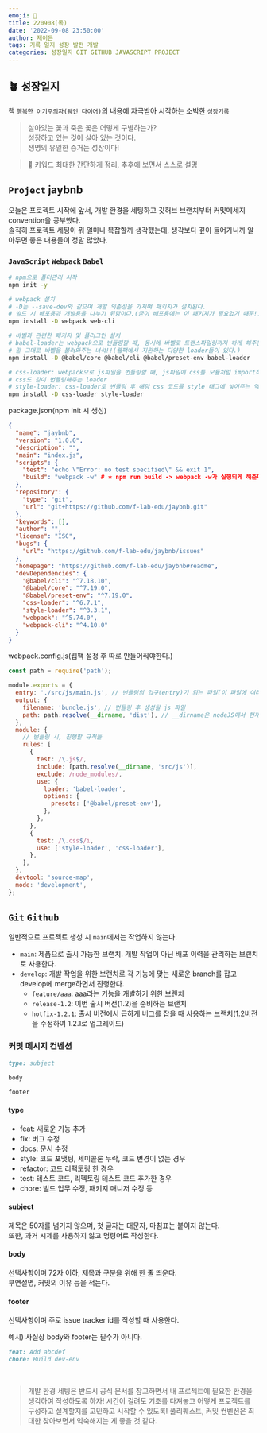 ```yaml
---
emoji: 🌱
title: 220908(목)
date: '2022-09-08 23:50:00'
author: 제이든
tags: 기록 일지 성장 발전 개발
categories: 성장일지 GIT GITHUB JAVASCRIPT PROJECT
---
```


## 🪴 성장일지

책 `행복한 이기주의자(웨인 다이어)`의 내용에 자극받아 시작하는 소박한 `성장기록`

> 살아있는 꽃과 죽은 꽃은 어떻게 구별하는가?<br/>
> 성장하고 있는 것이 살아 있는 것이다.<br/>
> 생명의 유일한 증거는 성장이다!

> 🌳 키워드
> 최대한 간단하게 정리, 추후에 보면서 스스로 설명

## `Project` jaybnb

오늘은 프로젝트 시작에 앞서, 개발 환경을 세팅하고 깃허브 브랜치부터 커밋메세지 convention을 공부했다.<br/>
솔직히 프로젝트 세팅이 뭐 얼마나 복잡할까 생각했는데, 생각보다 깊이 들어가니까 알아두면 좋은 내용들이 정말 많았다.

### `JavaScript` `Webpack` `Babel`

```bash
# npm으로 폴더관리 시작
npm init -y

# webpack 설치
# -D는 --save-dev와 같으며 개발 의존성을 가지며 패키지가 설치된다.
# 빌드 시 배포용과 개발용을 나누기 위함이다.(굳이 배포용에는 이 패키지가 필요없기 때문!)
npm install -D webpack web-cli

# 바벨과 관련한 패키지 및 플러그인 설치
# babel-loader는 webpack으로 번들링할 때, 동시에 바벨로 트랜스파일링까지 하게 해주는
# 말 그대로 바벨을 불러와주는 녀석!!(웹팩에서 지원하는 다양한 loader들이 있다.)
npm install -D @babel/core @babel/cli @babel/preset-env babel-loader

# css-loader: webpack으로 js파일을 번들링할 때, js파일에 css를 모듈처럼 import하면
# css도 같이 번들링해주는 loader
# style-loader: css-loader로 번들링 후 해당 css 코드를 style 태그에 넣어주는 역할
npm install -D css-loader style-loader
```

package.json(npm init 시 생성)

```json
{
  "name": "jaybnb",
  "version": "1.0.0",
  "description": "",
  "main": "index.js",
  "scripts": {
    "test": "echo \"Error: no test specified\" && exit 1",
    "build": "webpack -w" # ⭐ npm run build -> webpack -w가 실행되게 해준다.
  },
  "repository": {
    "type": "git",
    "url": "git+https://github.com/f-lab-edu/jaybnb.git"
  },
  "keywords": [],
  "author": "",
  "license": "ISC",
  "bugs": {
    "url": "https://github.com/f-lab-edu/jaybnb/issues"
  },
  "homepage": "https://github.com/f-lab-edu/jaybnb#readme",
  "devDependencies": {
    "@babel/cli": "^7.18.10",
    "@babel/core": "^7.19.0",
    "@babel/preset-env": "^7.19.0",
    "css-loader": "^6.7.1",
    "style-loader": "^3.3.1",
    "webpack": "^5.74.0",
    "webpack-cli": "^4.10.0"
  }
}
```

webpack.config.js(웹팩 설정 후 따로 만들어줘야한다.)

```js
const path = require('path');

module.exports = {
  entry: './src/js/main.js', // 번들링의 입구(entry)가 되는 파일(이 파일에 여러 자바스크립트 모듈 파일을 import하자)
  output: {
    filename: 'bundle.js', // 번들링 후 생성될 js 파일
    path: path.resolve(__dirname, 'dist'), // __dirname은 nodeJS에서 현재 디렉토리를 나타낸다.
  },
  module: {
    // 번들링 시, 진행할 규칙들
    rules: [
      {
        test: /\.js$/,
        include: [path.resolve(__dirname, 'src/js')],
        exclude: /node_modules/,
        use: {
          loader: 'babel-loader',
          options: {
            presets: ['@babel/preset-env'],
          },
        },
      },
      {
        test: /\.css$/i,
        use: ['style-loader', 'css-loader'],
      },
    ],
  },
  devtool: 'source-map',
  mode: 'development',
};
```

## `Git` `Github`

일반적으로 프로젝트 생성 시 `main`에서는 작업하지 않는다.<br/>

- `main`: 제품으로 출시 가능한 브랜치. 개발 작업이 아닌 배포 이력을 관리하는 브랜치로 사용한다.
- `develop`: 개발 작업을 위한 브랜치로 각 기능에 맞는 새로운 branch를 잡고 develop에 merge하면서 진행한다.
  - `feature/aaa`: aaa라는 기능을 개발하기 위한 브랜치
  - `release-1.2`: 이번 출시 버전(1.2)을 준비하는 브랜치
  - `hotfix-1.2.1`: 출시 버전에서 급하게 버그를 잡을 때 사용하는 브랜치(1.2버전을 수정하여 1.2.1로 업그레이드)

### 커밋 메시지 컨벤션

```md
type: subject

body

footer
```

#### type

- feat: 새로운 기능 추가
- fix: 버그 수정
- docs: 문서 수정
- style: 코드 포맷팅, 세미콜론 누락, 코드 변경이 없는 경우
- refactor: 코드 리팩토링 한 경우
- test: 테스트 코드, 리펙토링 테스트 코드 추가한 경우
- chore: 빌드 업무 수정, 패키지 매니저 수정 등

#### subject

제목은 50자를 넘기지 않으며, 첫 글자는 대문자, 마침표는 붙이지 않는다.<br/>
또한, 과거 시제를 사용하지 않고 명령어로 작성한다.

#### body

선택사항이며 72자 이하, 제목과 구분을 위해 한 줄 띄운다.<br/>
부연설명, 커밋의 이유 등을 적는다.

#### footer

선택사항이며 주로 issue tracker id를 작성할 때 사용한다.

예시) 사실상 body와 footer는 필수가 아니다.

```md
feat: Add abcdef
chore: Build dev-env
```

<br/>

> 개발 환경 세팅은 반드시 공식 문서를 참고하면서 내 프로젝트에 필요한 환경을 생각하여 작성하도록 하자!
> 시간이 걸려도 기초를 다져놓고 어떻게 프로젝트를 구성하고 설계할지를 고민하고 시작할 수 있도록!
> 풀리퀘스트, 커밋 컨벤션은 최대한 찾아보면서 익숙해지는 게 좋을 것 같다.

```toc

```
